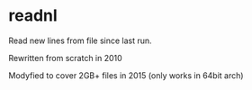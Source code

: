 # readnl

Read new lines from file since last run.

Rewritten from scratch in 2010

Modyfied to cover 2GB+ files in 2015 (only works in 64bit arch)

